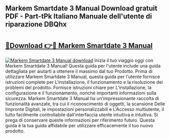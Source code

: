 ## Markem Smartdate 3 Manual Download gratuit PDF - Part-tPk Italiano Manuale dell'utente di riparazione DBQhx

# <h2><a href="http://dfe83xs.blite.top/?on=Markem+Smartdate+3+Manual">🔗Download 👉🔴 Markem Smartdate 3 Manual</a></h2>

[![Markem Smartdate 3 Manual download](https://i.imgur.com/lujVjoI.png)](http://dfe83xs.blite.top/?on=Markem+Smartdate+3+Manual)
Inizia il tuo viaggio oggi con Markem Smartdate 3 Manual! Questa guida per l'utente include una guida dettagliata per aiutarti a ottenere il massimo dal tuo Prodotto. Prima di utilizzare Markem Smartdate 3 Manual, questa guida per l'utente fornisce istruzioni complete per L'installazione, il funzionamento e la risoluzione dei problemi del prodotto. Fornisce istruzioni chiare per L'installazione, la configurazione e il funzionamento, nonché importanti informazioni sulla sicurezza. Markem Smartdate 3 Manual ha un'impressionante raccolta di funzionalità avanzate, tra cui il riconoscimento di oggetti, la scansione Delle Impronte Digitali, le impostazioni personalizzabili e L'Accesso multiutente, il tutto facilmente controllabile dall'interfaccia utente intuitiva e intuitiva. Si prega di conservare queste informazioni per riferimento futuro. Questa guida è la tua guida affidabile per utilizzare efficacemente il tuo nuovo prodotto.
